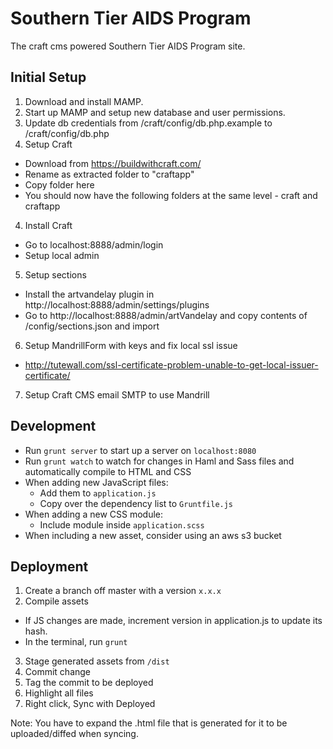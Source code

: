 Southern Tier AIDS Program
============

The craft cms powered Southern Tier AIDS Program site.

Initial Setup
-----------
1. Download and install MAMP.
2. Start up MAMP and setup new database and user permissions.
2. Update db credentials from /craft/config/db.php.example to /craft/config/db.php
3. Setup Craft
  * Download from https://buildwithcraft.com/
  * Rename as extracted folder to "craftapp"
  * Copy folder here
  * You should now have the following folders at the same level - craft and craftapp
4. Install Craft
  * Go to localhost:8888/admin/login
  * Setup local admin
5. Setup sections
  * Install the artvandelay plugin in http://localhost:8888/admin/settings/plugins
  * Go to http://localhost:8888/admin/artVandelay and copy contents of /config/sections.json and import
6. Setup MandrillForm with keys and fix local ssl issue
  * http://tutewall.com/ssl-certificate-problem-unable-to-get-local-issuer-certificate/
7. Setup Craft CMS email SMTP to use Mandrill

Development
-----------
* Run `grunt server` to start up a server on `localhost:8080`
* Run `grunt watch` to watch for changes in Haml and Sass files and automatically compile to HTML and CSS
* When adding new JavaScript files:
  * Add them to ` application.js `
  * Copy over the dependency list to ` Gruntfile.js `
* When adding a new CSS module:
  * Include module inside ` application.scss `
* When including a new asset, consider using an aws s3 bucket

Deployment
-----------
1. Create a branch off master with a version ` x.x.x `
2. Compile assets
  * If JS changes are made, increment version in application.js to update its hash.
  * In the terminal, run ` grunt `
3. Stage generated assets from ` /dist `
4. Commit change
5. Tag the commit to be deployed
6. Highlight all files
7. Right click, Sync with Deployed

Note: You have to expand the .html file that is generated for it to be uploaded/diffed when syncing.
